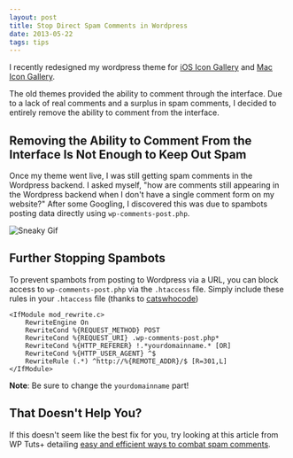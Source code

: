 ```yaml
---
layout: post
title: Stop Direct Spam Comments in Wordpress
date: 2013-05-22
tags: tips
---
```


I recently redesigned my wordpress theme for [iOS Icon Gallery](http://iosicongallery.com) and [Mac Icon Gallery](http://macicongallery.com). 

The old themes provided the ability to comment through the interface. Due to a lack of real comments and a surplus in spam comments, I decided to entirely remove the ability to comment from the interface. 

## Removing the Ability to Comment From the Interface Is Not Enough to Keep Out Spam

Once my theme went live, I was still getting spam comments in the Wordpress backend. I asked myself, "how are comments still appearing in the Wordpress backend when I don't have a single comment form on my website?" After some Googling, I discovered this was due to spambots posting data directly using `wp-comments-post.php`. 

![Sneaky Gif](http://jim-nielsen.com/images/2013/sneaky.gif)

## Further Stopping Spambots 
To prevent spambots from posting to Wordpress via a URL, you can block access to `wp-comments-post.php` via the `.htaccess` file. Simply include these rules in your `.htaccess` file (thanks to [catswhocode](http://www.catswhocode.com/blog/snippets/blockreduce-wordpress-spam-comments-via-htaccess))

	<IfModule mod_rewrite.c>
		RewriteEngine On
		RewriteCond %{REQUEST_METHOD} POST
		RewriteCond %{REQUEST_URI} .wp-comments-post.php*
		RewriteCond %{HTTP_REFERER} !.*yourdomainname.* [OR]
		RewriteCond %{HTTP_USER_AGENT} ^$
		RewriteRule (.*) ^http://%{REMOTE_ADDR}/$ [R=301,L]
	</IfModule>

**Note**: Be sure to change the `yourdomainname` part!

## That Doesn't Help You?
If this doesn't seem like the best fix for you, try looking at this article from WP Tuts+ detailing [easy and efficient ways to combat spam comments](http://wp.tutsplus.com/tutorials/security/6-easy-and-efficient-ways-to-combat-spam-comments/).